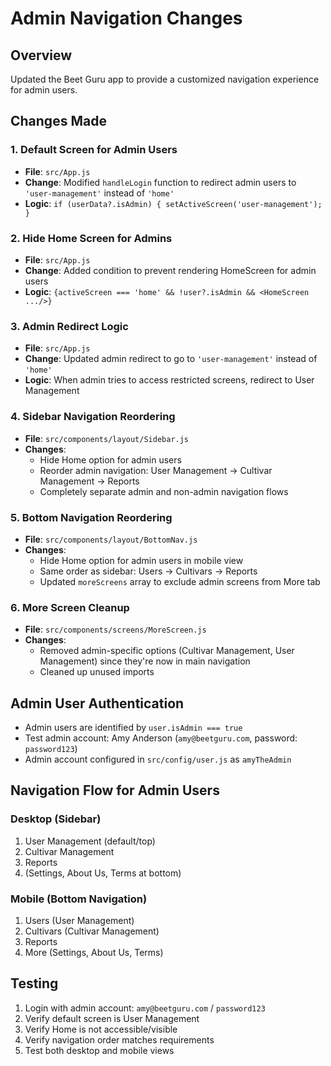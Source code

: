# Admin Navigation Changes

## Overview
Updated the Beet Guru app to provide a customized navigation experience for admin users.

## Changes Made

### 1. Default Screen for Admin Users
- **File**: `src/App.js`
- **Change**: Modified `handleLogin` function to redirect admin users to `'user-management'` instead of `'home'`
- **Logic**: `if (userData?.isAdmin) { setActiveScreen('user-management'); }`

### 2. Hide Home Screen for Admins
- **File**: `src/App.js`
- **Change**: Added condition to prevent rendering HomeScreen for admin users
- **Logic**: `{activeScreen === 'home' && !user?.isAdmin && <HomeScreen .../>}`

### 3. Admin Redirect Logic
- **File**: `src/App.js`
- **Change**: Updated admin redirect to go to `'user-management'` instead of `'home'`
- **Logic**: When admin tries to access restricted screens, redirect to User Management

### 4. Sidebar Navigation Reordering
- **File**: `src/components/layout/Sidebar.js`
- **Changes**:
  - Hide Home option for admin users
  - Reorder admin navigation: User Management → Cultivar Management → Reports
  - Completely separate admin and non-admin navigation flows

### 5. Bottom Navigation Reordering
- **File**: `src/components/layout/BottomNav.js`
- **Changes**:
  - Hide Home option for admin users in mobile view
  - Same order as sidebar: Users → Cultivars → Reports
  - Updated `moreScreens` array to exclude admin screens from More tab

### 6. More Screen Cleanup
- **File**: `src/components/screens/MoreScreen.js`
- **Changes**:
  - Removed admin-specific options (Cultivar Management, User Management) since they're now in main navigation
  - Cleaned up unused imports

## Admin User Authentication
- Admin users are identified by `user.isAdmin === true`
- Test admin account: Amy Anderson (`amy@beetguru.com`, password: `password123`)
- Admin account configured in `src/config/user.js` as `amyTheAdmin`

## Navigation Flow for Admin Users

### Desktop (Sidebar)
1. User Management (default/top)
2. Cultivar Management
3. Reports
4. (Settings, About Us, Terms at bottom)

### Mobile (Bottom Navigation)
1. Users (User Management)
2. Cultivars (Cultivar Management) 
3. Reports
4. More (Settings, About Us, Terms)

## Testing
1. Login with admin account: `amy@beetguru.com` / `password123`
2. Verify default screen is User Management
3. Verify Home is not accessible/visible
4. Verify navigation order matches requirements
5. Test both desktop and mobile views 